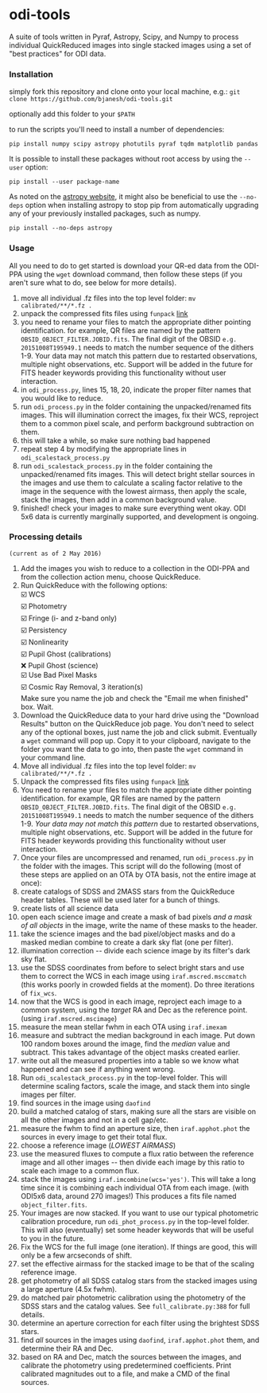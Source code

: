 # odi-tools

A suite of tools written in Pyraf, Astropy, Scipy, and Numpy to process individual QuickReduced images into single stacked images using a set of "best practices" for ODI data.

### Installation
simply fork this repository and clone onto your local machine, e.g.: `git clone https://github.com/bjanesh/odi-tools.git`

optionally add this folder to your `$PATH`

to run the scripts you'll need to install a number of dependencies:

`pip install numpy scipy astropy photutils pyraf tqdm matplotlib pandas`

It is possible to install these packages without root access by using the `--user` option:

`pip install --user package-name`

As noted on the [astropy website](http://astropy.readthedocs.org/en/stable/install.html), it might also be beneficial to use the `--no-deps` 
option when installing astropy to stop pip from automatically upgrading any of your previously installed packages, such as numpy.

`pip install --no-deps astropy`

### Usage
All you need to do to get started is download your QR-ed data from the ODI-PPA using the `wget` download command, then follow these steps (if you aren't sure what to do, see below for more details).

1. move all individual .fz files into the top level folder: `mv calibrated/**/*.fz .`
2. unpack the compressed fits files using `funpack` [link](https://heasarc.gsfc.nasa.gov/fitsio/fpack/)
3. you need to rename your files to match the appropriate dither pointing identification. for example, QR files are named by the pattern `OBSID_OBJECT_FILTER.JOBID.fits`. The final digit of the OBSID `e.g. 20151008T195949.1` needs to match the number sequence of the dithers 1-9. Your data may not match this pattern due to restarted observations, multiple night observations, etc. Support will be added in the future for FITS header keywords providing this functionality without user interaction.
4. in `odi_process.py`, lines 15, 18, 20, indicate the proper filter names that you would like to reduce.
5. run `odi_process.py` in the folder containing the unpacked/renamed fits images. This will illumination correct the images, fix their WCS, reproject them to a common pixel scale, and perform background subtraction on them.
6. this will take a while, so make sure nothing bad happened
7. repeat step 4 by modifying the appropriate lines in `odi_scalestack_process.py`
8. run `odi_scalestack_process.py` in the folder containing the unpacked/renamed fits images. This will detect bright stellar sources in the images and use them to calculate a scaling factor relative to the image in the sequence with the lowest airmass, then apply the scale, stack the images, then add in a common background value.
9. finished! check your images to make sure everything went okay. ODI 5x6 data is currently marginally supported, and development is ongoing.

### Processing details
`(current as of 2 May 2016)`

1. Add the images you wish to reduce to a collection in the ODI-PPA and from the collection action menu, choose QuickReduce.
2. Run QuickReduce with the following options: <br />☑️ WCS <br />☑️ Photometry <br />☑️ Fringe (i- and z-band only) <br />☑️ Persistency <br />☑️ Nonlinearity <br />☑️ Pupil Ghost (calibrations) <br />❌ Pupil Ghost (science) <br />☑️ Use Bad Pixel Masks <br />☑️ Cosmic Ray Removal, 3 iteration(s) <br />Make sure you name the job and check the "Email me when finished" box. Wait.
3. Download the QuickReduce data to your hard drive using the "Download Results" button on the QuickReduce job page. You don't need to select any of the optional boxes, just name the job and click submit. Eventually a `wget` command will pop up. Copy it to your clipboard, navigate to the folder you want the data to go into, then paste the `wget` command in your command line.
4. Move all individual .fz files into the top level folder: `mv calibrated/**/*.fz .`
5. Unpack the compressed fits files using `funpack` [link](https://heasarc.gsfc.nasa.gov/fitsio/fpack/)
6. You need to rename your files to match the appropriate dither pointing identification. for example, QR files are named by the pattern `OBSID_OBJECT_FILTER.JOBID.fits`. The final digit of the OBSID `e.g. 20151008T195949.1` needs to match the number sequence of the dithers 1-9. _Your data may not match this pattern_ due to restarted observations, multiple night observations, etc. Support will be added in the future for FITS header keywords providing this functionality without user interaction.
7. Once your files are uncompressed and renamed, run `odi_process.py` in the folder with the images. This script will do the following (most of these steps are applied on an OTA by OTA basis, not the entire image at once):
  1. create catalogs of SDSS and 2MASS stars from the QuickReduce header tables. These will be used later for a bunch of things.
  2. create lists of all science data
  3. open each science image and create a mask of bad pixels _and a mask of all objects_ in the image, write the name of these masks to the header.
  4. take the science images and the bad pixel/object masks and do a masked median combine to create a dark sky flat (one per filter).
  5. illumination correction -- divide each science image by its filter's dark sky flat.
  6. use the SDSS coordinates from before to select bright stars and use them to correct the WCS in each image using `iraf.mscred.msccmatch` (this works poorly in crowded fields at the moment). Do three iterations of `fix_wcs`.
  7. now that the WCS is good in each image, reproject each image to a common system, using the _target_ RA and Dec as the reference point. (using `iraf.mscred.mscimage`)
  8. measure the mean stellar fwhm in each OTA using `iraf.imexam`
  9. measure and subtract the median background in each image. Put down 100 random boxes around the image, find the *median* value and subtract. This takes advantage of the object masks created earlier.
  10. write out all the measured properties into a table so we know what happened and can see if anything went wrong. 
8. Run `odi_scalestack_process.py` in the top-level folder. This will determine scaling factors, scale the image, and stack them into single images per filter.
  1. find sources in the image using `daofind`
  2. build a matched catalog of stars, making sure all the stars are visible on all the other images and not in a cell gap/etc.
  3. measure the fwhm to find an aperture size, then `iraf.apphot.phot` the sources in every image to get their total flux.
  4. choose a reference image (_LOWEST AIRMASS_)
  5. use the measured fluxes to compute a flux ratio between the reference image and all other images -- then divide each image by this ratio to scale each image to a common flux.
  6. stack the images using `iraf.imcombine(wcs='yes')`. This will take a long time since it is combining each individual OTA from each image. (with ODI5x6 data, around 270 images!) This produces a fits file named `object_filter.fits`.
9. Your images are now stacked. If you want to use our typical photometric calibration procedure, run `odi_phot_process.py` in the top-level folder. This will also (eventually) set some header keywords that will be useful to you in the future.
  1. Fix the WCS for the full image (one iteration). If things are good, this will only be a few arcseconds of shift.
  2. set the effective airmass for the stacked image to be that of the scaling reference image.
  3. get photometry of all SDSS catalog stars from the stacked images using a large aperture (4.5x fwhm).
  4. do matched pair photometric calibration using the photometry of the SDSS stars and the catalog values. See `full_calibrate.py:388` for full details.
  5. determine an aperture correction for each filter using the brightest SDSS stars.
  6. find *all* sources in the images using `daofind`, `iraf.apphot.phot` them, and determine their RA and Dec. 
  7. based on RA and Dec, match the sources between the images, and calibrate the photometry using predetermined coefficients. Print calibrated magnitudes out to a file, and make a CMD of the final sources.
